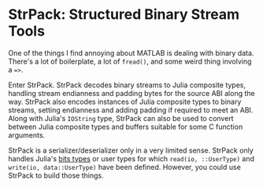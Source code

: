 StrPack: Structured Binary Stream Tools
=======================================

One of the things I find annoying about MATLAB is dealing with binary data. There's a lot of boilerplate, a lot of `fread()`, and some weird thing involving a `=>`.

Enter StrPack. StrPack decodes binary streams to Julia composite types, handling stream endianness and padding bytes for the source ABI along the way. StrPack also encodes instances of Julia composite types to binary streams, setting endianness and adding padding if required to meet an ABI. Along with Julia's `IOString` type, StrPack can also be used to convert between Julia composite types and buffers suitable for some C function arguments.

StrPack is a serializer/deserializer only in a very limited sense. StrPack only handles Julia's [bits types](http://docs.julialang.org/en/latest/manual/types/#id1) or user types for which `read(io, ::UserType)` and `write(io, data::UserType)` have been defined. However, you could use StrPack to build those things.
